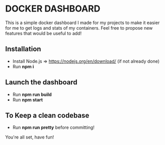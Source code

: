 # DOCKER DASHBOARD

This is a simple docker dashboard I made for my projects to make it easier for
me to get logs and stats of my containers.
Feel free to propose new features that would be useful to add!

## Installation

-   Install Node.js => https://nodejs.org/en/download/ (if not already done)
-   Run **npm i**

## Launch the dashboard

-   Run **npm run build**
-   Run **npm start**

## To Keep a clean codebase

-   Run **npm run pretty** before committing!

You're all set, have fun!

